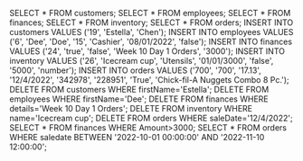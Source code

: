 SELECT * FROM customers;
SELECT * FROM employees;
SELECT * FROM finances;
SELECT * FROM inventory;
SELECT * FROM orders;
INSERT INTO customers VALUES ('19', 'Estella', 'Chen');
INSERT INTO employees VALUES ('6', 'Dee', 'Doe', '15', 'Cashier', '08/01/2022', 'false');
INSERT INTO finances VALUES ('24', 'true', 'false', 'Week 10 Day 1 Orders', '3000');
INSERT INTO inventory VALUES ('26', 'Icecream cup', 'Utensils', '01/01/3000', 'false', '5000', 'number');
INSERT INTO orders VALUES ('700', '700', '17.13', '12/4/2022', '342978', '228951', 'True', 'Chick-fil-A Nuggets  Combo 8 Pc.');
DELETE FROM customers WHERE firstName='Estella';
DELETE FROM employees WHERE firstName='Dee';
DELETE FROM finances WHERE details='Week 10 Day 1 Orders';
DELETE FROM inventory WHERE name='Icecream cup';
DELETE FROM orders WHERE saleDate='12/4/2022';
SELECT * FROM finances WHERE Amount>3000;
SELECT * FROM orders WHERE saledate BETWEEN
'2022-10-01 00:00:00' AND '2022-11-10 12:00:00';